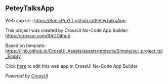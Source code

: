 ## PeteyTalksApp
Web app url : https://SonicProYT.github.io/PeteyTalksApp

This project was created by CrossUI No-Code App Builder: https://crossui.com/RADGithub

Based on template: https://linb.github.io/CrossUI_Assets/assets/projects/Simple/xui_project_tpl_Empty

Click [here](https://crossui.com/RADGithub/#!from=github&owner=SonicProYT&repo=PeteyTalksApp) to edit this web app in CrossUI No-Code App Builder

<i>Powered by [CrossUI](https://crossui.com)</i>
